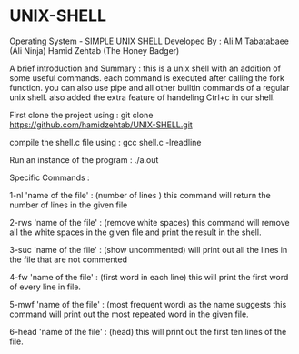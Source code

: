 # UNIX-SHELL
Operating System - SIMPLE UNIX SHELL
Developed By :
    Ali.M Tabatabaee (Ali Ninja)
    Hamid Zehtab     (The Honey Badger)

A brief introduction and Summary :
this is a unix shell with an addition of some useful commands.
each command is executed after calling the fork function.
you can also use pipe and all other builtin commands of a regular unix shell. also added the extra feature of handeling Ctrl+c in our shell.

First clone the project using :
git clone https://github.com/hamidzehtab/UNIX-SHELL.git

compile the shell.c file using :
gcc shell.c -lreadline

Run an instance of the program :
./a.out

Specific Commands :

1-nl 'name of the file'  : (number of lines ) this command will return the number of lines in the given file 

2-rws 'name of the file' : (remove white spaces) this command will remove all the white spaces in the given file and print the result in the shell.

3-suc 'name of the file' : (show uncommented) will print out all the lines in the file that are not commented 

4-fw 'name of the file' : (first word in each line) this will print the first word of every line in file.

5-mwf 'name of the file' : (most frequent word) as the name suggests this command will print out the most repeated word in the given file.

6-head 'name of the file' : (head) this will print out the first ten lines of the file.
